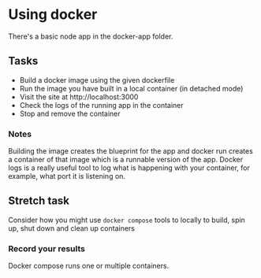 # Using docker
There's a basic node app in the docker-app folder.

## Tasks

- Build a docker image using the given dockerfile
- Run the image you have built in a local container (in detached mode)
- Visit the site at http://localhost:3000
- Check the logs of the running app in the container
- Stop and remove the container

### Notes
Building the image creates the blueprint for the app and docker run creates a container of that image which is a runnable version of the app. 
Docker logs is a really useful tool to log what is happening with your container, for example, what port it is listening on.


## Stretch task
Consider how you might use `docker compose` tools to locally to build, spin up, shut down and clean up containers

### Record your results
Docker compose runs one or multiple containers.